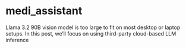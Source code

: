 # medi_assistant
 Llama 3.2 90B vision model is too large to fit on most desktop or laptop setups. In this post, we’ll focus on using third-party cloud-based LLM inference
